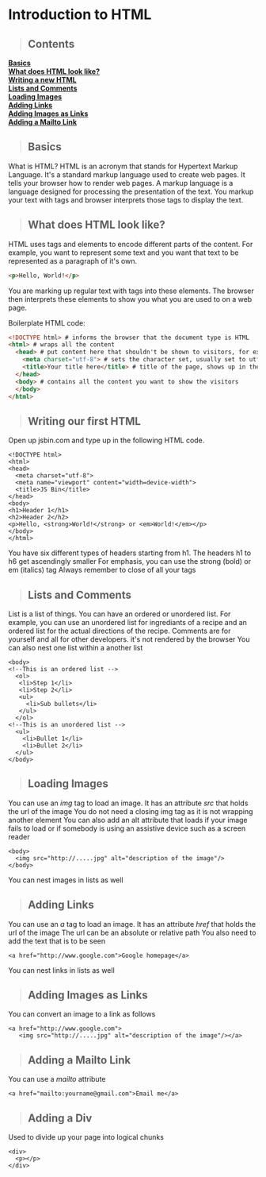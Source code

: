 # Introduction to HTML


> ## Contents

**[Basics](#basics)**<br>
**[What does HTML look like?](#HTMLlooklike)**<br>
**[Writing a new HTML](#WritinganewHTML)**<br>
**[Lists and Comments](#lists)**<br>
**[Loading Images](#loadingimages)**<br>
**[Adding Links](#links)**<br>
**[Adding Images as Links](#imglinks)**<br>
**[Adding a Mailto Link](#mailto)**<br>

<a name="basics"></a>
> ## Basics

What is HTML? HTML is an acronym that stands for Hypertext Markup Language. It's a standard markup language used to create web pages.
It tells your browser how to render web pages. A markup language is a language designed for processing the presentation of the text. You markup your text with tags and browser interprets those tags to display the text. 

<a name="HTMLlooklike"></a>
> ## What does HTML look like?

HTML uses tags and elements to encode different parts of the content.
For example, you want to represent some text and you want that text to be represented as a paragraph of it's own.

```html
<p>Hello, World!</p>
```
You are marking up regular text with tags into these elements. The browser then interprets these elements to show you what you are used to on a web page.

Boilerplate HTML code:

```html
<!DOCTYPE html> # informs the browser that the document type is HTML
<html> # wraps all the content
  <head> # put content here that shouldn't be shown to visitors, for example, link to style sheets or Javascript files
    <meta charset="utf-8"> # sets the character set, usually set to utf-8 which includes most characters in any language 
    <title>Your title here</title> # title of the page, shows up in the tab of the browser
  </head>
  <body> # contains all the content you want to show the visitors
  </body>
</html>
```
<a name="WritinganewHTML"></a>
> ## Writing our first HTML

Open up jsbin.com and type up in the following HTML code.

```
<!DOCTYPE html>
<html>
<head>
  <meta charset="utf-8">
  <meta name="viewport" content="width=device-width">
  <title>JS Bin</title>
</head>
<body>
<h1>Header 1</h1>
<h2>Header 2</h2>
<p>Hello, <strong>World!</strong> or <em>World!</em></p>
</body>
</html>
```

You have six different types of headers starting from h1. The headers h1 to h6 get ascendingly smaller
For emphasis, you can use the strong (bold) or em (italics) tag
Always remember to close of all your tags

<a name="lists"></a>
> ## Lists and Comments

List is a list of things. You can have an ordered or unordered list. For example, you can use an unordered list for ingrediants of a recipe and an ordered list for the actual directions of the recipe.
Comments are for yourself and all for other developers. it's not rendered by the browser
You can also nest one list within a another list

```
<body>
<!--This is an ordered list -->
  <ol>
   <li>Step 1</li>
   <li>Step 2</li>
   <ul>
     <li>Sub bullets</li>
   </ul>
  </ol>
<!--This is an unordered list -->
  <ul>
    <li>Bullet 1</li>
    <li>Bullet 2</li>
  </ul>
</body>
```
<a name="loadingimages"></a>
> ## Loading Images

You can use an *img* tag to load an image.
It has an attribute *src* that holds the url of the image
You do not need a closing img tag as it is not wrapping another element
You can also add an alt attribute that loads if your image fails to load or if somebody is using an assistive device such as a screen reader

```
<body>
  <img src="http://.....jpg" alt="description of the image"/>
</body>
```
You can nest images in lists as well

<a name="links"></a>
> ## Adding Links

You can use an *a* tag to load an image.
It has an attribute *href* that holds the url of the image
The url can be an absolute or relative path 
You also need to add the text that is to be seen 

```
<a href="http://www.google.com">Google homepage</a>
```
You can nest links in lists as well

<a name="imglinks"></a>
> ## Adding Images as Links

You can convert an image to a link as follows

```
<a href="http://www.google.com">
   <img src="http://.....jpg" alt="description of the image"/></a>
```

<a name="mailto"></a>
> ## Adding a Mailto Link

You can use a *mailto* attribute

```
<a href="mailto:yourname@gmail.com">Email me</a>
```

<a name="div"></a>
> ## Adding a Div

Used to divide up your page into logical chunks

```
<div>
  <p></p>
</div>
```
